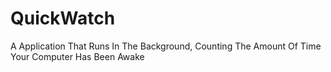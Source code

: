 # QuickWatch
A Application That Runs In The Background, Counting The Amount Of Time Your Computer Has Been Awake
